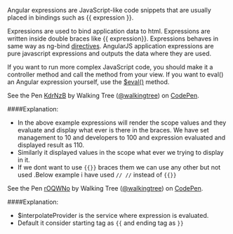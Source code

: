 Angular expressions are JavaScript-like code snippets that are usually placed in bindings such as {{ expression }}.

Expressions are used to bind application data to html. Expressions are written inside double braces like {{ expression}}. Expressions behaves in same way as ng-bind <a class="x-grid-item"  href='/slidedeck/#1. Overview/2 Core-Concepts/5. Directives' target="_blank">directives</a>. AngularJS application expressions are pure javascript expressions and outputs the data where they are used.

If you want to run more complex JavaScript code, you should make it a controller method and call the method from your view. If you want to eval() an Angular expression yourself, use the <a class="x-grid-item"  href='/slidedeck/#4. Views/2. Template/4. Expression/4. $eval' target="_blank">$eval()</a> method.
<p data-height="268" data-theme-id="0" data-slug-hash="KdrNzB" data-default-tab="result" data-user="walkingtree" class='codepen'>See the Pen <a href='http://codepen.io/walkingtree/pen/KdrNzB/'>KdrNzB</a> by Walking Tree (<a href='http://codepen.io/walkingtree'>@walkingtree</a>) on <a href='http://codepen.io'>CodePen</a>.</p>
<script async src="//assets.codepen.io/assets/embed/ei.js"></script>

####Explanation:

* In the above example expressions will render the scope values and they evaluate and display what ever is there in the braces.
We have set management to 10 and developers to 100 and expression evaluated and displayed result as 110.
* Similarly it displayed values in the scope what ever we trying to display in it.
* If we dont want to use `{{}}` braces them we can use any other but not used .Below example i have used `// //` instead of `{{}}`

<p data-height="268" data-theme-id="0" data-slug-hash="rOQWNo" data-default-tab="result" data-user="walkingtree" class='codepen'>See the Pen <a href='http://codepen.io/walkingtree/pen/rOQWNo/'>rOQWNo</a> by Walking Tree (<a href='http://codepen.io/walkingtree'>@walkingtree</a>) on <a href='http://codepen.io'>CodePen</a>.</p>
<script async src="//assets.codepen.io/assets/embed/ei.js"></script>

####Explanation:
* $interpolateProvider is the service where expression is evaluated.
* Default it consider starting tag as `{{` and ending tag as `}}`
